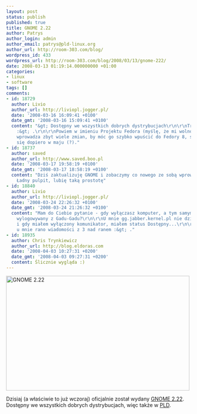 ```yaml
---
layout: post
status: publish
published: true
title: GNOME 2.22
author: Patrys
author_login: admin
author_email: patrys@pld-linux.org
author_url: http://room-303.com/blog/
wordpress_id: 433
wordpress_url: http://room-303.com/blog/2008/03/13/gnome-222/
date: 2008-03-13 01:19:14.000000000 +01:00
categories:
- linux
- software
tags: []
comments:
- id: 18729
  author: Livio
  author_url: http://liviopl.jogger.pl/
  date: '2008-03-16 16:09:41 +0100'
  date_gmt: '2008-03-16 15:09:41 +0100'
  content: "&gt; Dostępny we wszystkich dobrych dystrybucjach\r\n\r\nTrochę przesadziłeś
    :&gt; .\r\n\r\nPowiem w imieniu Projektu Fedora (myślę, że mi wolno): GNOME 2.22.0
    wprowadza zbyt wiele zmian, by móc go szybko wpuścić do Fedory 8, stąd też pojawi
    się dopiero w maju (?)."
- id: 18737
  author: saved
  author_url: http://www.saved.boo.pl
  date: '2008-03-17 19:58:19 +0100'
  date_gmt: '2008-03-17 18:58:19 +0100'
  content: "Dziś zaktualizuję GNOME i zobaczymy co nowego ze sobą wprowadza.\r\n\r\nP.S
    Ładny pulpit, lubię taką prostotę"
- id: 18840
  author: Livio
  author_url: http://liviopl.jogger.pl/
  date: '2008-03-24 22:26:32 +0100'
  date_gmt: '2008-03-24 21:26:32 +0100'
  content: "Mam do Ciebie pytanie - gdy wyłączasz komputer, a tym samym Gajima, jesteś
    wylogowywany z Gadu-Gadu?\r\n\r\nU mnie gg.jabber.kernel.pl nie działał jak powinien
    i gdy miałem wyłączony komunikator, miałem status Dostępny...\r\n\r\nStąd też
    u mnie rano wiadomości z 3 nad ranem :&gt; ."
- id: 18935
  author: Chris Trynkiewicz
  author_url: http://blog.eldoras.com
  date: '2008-04-03 10:27:31 +0200'
  date_gmt: '2008-04-03 09:27:31 +0200'
  content: Ślicznie wygląda :)
---
```

<p class="strip"><a href="http://www.flickr.com/photos/patrys/2329381845/" title="GNOME 2.22 by patrys, on Flickr"><img src="http://farm4.static.flickr.com/3061/2329381845_422e3a7b71.jpg" width="500" height="313" alt="GNOME 2.22" /></a></p>

<p>Dzisiaj (a właściwie to już wczoraj) oficjalnie został wydany <a href="http://www.gnome.org/">GNOME 2.22</a>. Dostępny we wszystkich dobrych dystrybucjach, więc także w <a href="http://pld-linux.org/">PLD</a>.</p>
